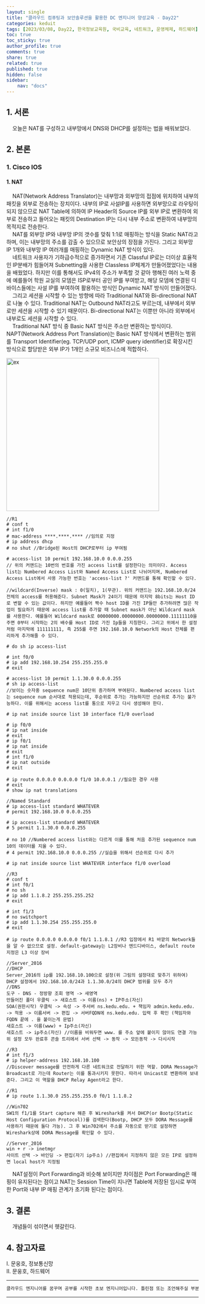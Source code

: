 ```yaml
---
layout: single
title: "클라우드 컴퓨팅과 보안솔루션을 활용한 DC 엔지니어 양성교육 - Day22"
categories: keduit
tags: [2023/03/08, Day22, 한국정보교육원, 국비교육, 네트워크, 운영체제, 하드웨어]
toc: true
toc_sticky: true
author_profile: true
comments: true
share: true
related: true
published: true
hidden: false
sidebar: 
    nav: "docs"
---
```


## 1. 서론  

&nbsp;&nbsp;&nbsp;&nbsp;오늘은 NAT를 구성하고 내부망에서 DNS와 DHCP를 설정하는 법을 배워보았다.

## 2. 본론  

### 1. Cisco IOS  

#### 1. NAT

&nbsp;&nbsp;&nbsp;&nbsp;NAT(Network Address Translator)는 내부망과 외부망의 접점에 위치하여 내부의 패킷을 외부로 전송하는 장치이다. 내부의 IP로 사설IP를 사용하면 외부망으로 라우팅이 되지 않으므로 NAT Table에 의하여 IP Header의 Source IP를 외부 IP로 변환하여 외부로 전송하고 들어오는 패킷의 Destination IP는 다시 내부 주소로 변환하여 내부망의 목적지로 전송한다.   
&nbsp;&nbsp;&nbsp;&nbsp;NAT를 외부망 IP와 내부망 IP의 갯수를 맞춰 1:1로 매핑하는 방식을 Static NAT라고 하며, 이는 내부망의 주소를 감출 수 있으므로 보안상의 장점을 가진다. 그리고 외부망 IP 1개와 내부망 IP 여러개를 매핑하는 Dynamic NAT 방식이 있다.   
&nbsp;&nbsp;&nbsp;&nbsp;네트워크 사용자가 기하급수적으로 증가하면서 기존 Classful IP로는 더이상 효율적인 IP분배가 힘들어져 Subnetting을 사용한 Classless IP체계가 만들어졌었다는 내용을 배웠었다. 하지만 이를 통해서도 IPv4의 주소가 부족할 것 같아 행해진 여러 노력 중에 예를들어 학원 교실의 모뎀은 ISP로부터 공인 IP를 부여받고, 해당 모뎀에 연결된 디바이스들에는 사설 IP를 부여하여 활용하는 방식인 Dynamic NAT 방식이 만들어졌다.   
&nbsp;&nbsp;&nbsp;&nbsp;그리고 세션을 시작할 수 있는 방향에 따라 Traditional NAT와 Bi-directional NAT로 나눌 수 있다. Traditional NAT는 Outbound NAT라고도 부르는데, 내부에서 외부로만 세션을 시작할 수 있기 때문이다. Bi-directional NAT는 이뿐만 아니라 외부에서 내부로도 세션을 시작할 수 있다.   
&nbsp;&nbsp;&nbsp;&nbsp;Traditional NAT 방식 중 Basic NAT 방식은 주소만 변환하는 방식이다. NAPT(Network Address Port Translation)는 Basic NAT 방식에서 변환하는 범위를 Transport Identifier(eg. TCP/UDP port, ICMP query identifier)로 확장시킨 방식으로 할당받은 외부 IP가 1개인 소규모 비즈니스에 적합하다.   

<img alt="ex" src="https://user-images.githubusercontent.com/124491456/223601169-00f7abe4-96c2-4a9f-8827-be6d5dd7d199.png" width=400>

```
//R1
# conf t
# int f1/0
# mac-address ****.****.**** //임의로 지정
# ip address dhcp
# no shut //Bridge된 Host의 DHCP로부터 ip 부여됨

# access-list 10 permit 192.168.10.0 0.0.0.255 
// 위의 커맨드는 10번의 번호를 가진 access list를 설정한다는 의미이다. Access list는 Numbered Access List와 Named Access List로 나뉘어지며, Numbered Access List에서 사용 가능한 번호는 'access-list ?' 커맨드를 통해 확인할 수 있다.

//wildcard(Inverse) mask : 0(일치), 1(무관). 위의 커맨드는 192.168.10.0/24 전체의 access를 허용해준다. Subnet Mask가 24이기 때문에 마지막 8bits는 Host ID로 변할 수 있는 값이다. 하지만 예를들어 짝수 host ID를 가진 IP들만 추가하려면 많은 작업이 필요하기 때문에 access list를 추가할 때 Subnet mask가 아닌 Wildcard mask를 사용한다. 예를들어 Wildcard mask로 00000000.00000000.00000000.11111110을 주면 0부터 시작하는 2의 배수를 Host ID로 가진 Ip들을 지칭한다. 그리고 위에서 한 설정처럼 마지막에 111111111, 즉 255를 주면 192.168.10.0 Network의 Host 전체를 편리하게 추가해줄 수 있다.

# do sh ip access-list

# int f0/0
# ip add 192.168.10.254 255.255.255.0
# exit

# access-list 10 permit 1.1.30.0 0.0.0.255
# sh ip access-list
//보이는 숫자중 sequence num은 10단위 증가하며 부여된다. Numbered access list는 sequence num 순서대로 적용되는데, 후순위로 추가는 가능하지만 선순위로 추가는 불가능하다. 이를 위해서는 access list를 통으로 지우고 다시 생성해야 한다.

# ip nat inside source list 10 interface f1/0 overload

# ip f0/0
# ip nat inside
# exit
# ip f0/1
# ip nat inside
# exit
# int f1/0
# ip nat outside
# exit

# ip route 0.0.0.0 0.0.0.0 f1/0 10.0.0.1 //필요한 경우 사용
# exit
# show ip nat translations           
```

```
//Named Standard
# ip access-list standard WHATEVER 
# permit 192.168.10.0 0.0.0.255

# ip access-list standard WHATEVER
# 5 permit 1.1.30.0 0.0.0.255

# no 10 //Numbered access list와는 다르게 이를 통해 처음 추가된 sequence num 10의 데이터를 지울 수 있다.
# 4 permit 192.168.10.0 0.0.0.255 //실습을 위해서 선순위로 다시 추가

# ip nat inside source list WHATEVER interface f1/0 overload
```

```
//R3
# conf t
# int f0/1
# no sh
# ip add 1.1.8.2 255.255.255.252
# exit

# int f1/3
# no switchport
# ip add 1.1.30.254 255.255.255.0
# exit

# ip route 0.0.0.0 0.0.0.0 f0/1 1.1.8.1 //R3 입장에서 R1 바깥의 Network들을 알 수 없으므로 설정. default-gateway는 L2장비나 엔드디바이스, default route 지정은 L3 이상 장비
```

```
//Server_2016
//DHCP
Server_2016의 ip를 192.168.10.100으로 설정(위 그림의 설정대로 맞추기 위하여)
DHCP 설정에서 192.168.10.0/24과 1.1.30.0/24의 DHCP 범위를 모두 추가
//DNS
도구 - DNS - 정방향 조회 영역 -> 새영역
만들어진 폴더 우클릭 -> 새호스트 -> 이름(ns) + IP주소(자신)
SOA(권한시작) 우클릭 -> 속성 -> 주서버 ns.kedu.edu. + 책임자 admin.kedu.edu. -> 적용 -> 이름서버 -> 편집 -> 서버FQDN에 ns.kedu.edu. 입력 후 확인 (책임자와 FQDN 끝에 . 을 붙이는게 문법)
새호스트 -> 이름(www) + Ip주소(자신)
새호스트 -> ip주소(자신) //이름을 비워두면 www. 를 주소 앞에 붙이지 않아도 연결 가능
위 설정 모두 완료후 콘솔 트리에서 서버 선택 -> 동작 -> 모든동작 -> 다시시작
```

```
//R3
# int f1/3
# ip helper-address 192.168.10.100 
//Discover message를 안전하게 다른 네트워크로 전달하기 위한 역할. DORA Message가 Broadcast로 가는데 Router는 이를 통과시키지 못한다. 따라서 Unicast로 변환하여 보내준다. 그리고 이 역할을 DHCP Relay Agent라고 한다.
```

```
//R1
# ip route 1.1.30.0 255.255.255.0 f0/1 1.1.8.2
```

```
//Win702
SW1의 f1/1를 Start capture 해준 후 Wireshark를 켜서 DHCP(or Bootp(Static Host Configuration Protocol))를 검색한다(Bootp, DHCP 모두 DORA Message를 사용하기 때문에 둘다 가능). 그 후 Win702에서 주소를 자동으로 받기로 설정하면 Wireshark상에 DORA Message를 확인할 수 있다.
```

```
//Server_2016
win + r -> inetmgr 
사이트 선택 -> 바인딩 -> 편집(자기 ip주소) //편집에서 지정하지 않은 모든 IP로 설정하면 local host가 지정됨
```

&nbsp;&nbsp;&nbsp;&nbsp;NAT설정이 Port Forwarding과 비슷해 보이지만 차이점은 Port Forwarding은 매핑이 유지된다는 점이고 NAT는 Session Time이 지나면 Table에 저장된 임시로 부여한 Port와 내부 IP 매핑 관계가 초기화 된다는 점이다.    

## 3. 결론  

&nbsp;&nbsp;&nbsp;&nbsp;개념들이 섞이면서 헷갈린다.

## 4. 참고자료  

Ⅰ. 문웅호, 정보통신망   
Ⅱ. 문웅호, 하드웨어

---

```bash
클라우드 엔지니어를 꿈꾸며 공부를 시작한 초보 엔지니어입니다. 틀린점 또는 조언해주실 부분이 있으시면 친절하게 댓글 부탁드립니다. 방문해 주셔서 감사합니다 :)
```

---
